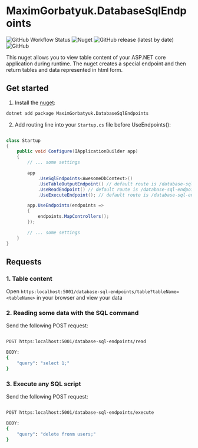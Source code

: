 # MaximGorbatyuk.DatabaseSqlEndpoints

![GitHub Workflow Status](https://img.shields.io/github/actions/workflow/status/<user>/<repo>/test.yml?branch=dev) ![Nuget](https://img.shields.io/nuget/dt/MaximGorbatyuk.DatabaseSqlEndpoints) ![GitHub release (latest by date)](https://img.shields.io/github/v/release/maximgorbatyuk/MaximGorbatyuk.DatabaseSqlEndpoints) ![GitHub](https://img.shields.io/github/license/maximgorbatyuk/MaximGorbatyuk.DatabaseSqlEndpoints)

This nuget allows you to view table content of your ASP.NET core application during runtime. The nuget creates a special endpoint and then return tables and data represented in html form.

## Get started

1. Install the [nuget](https://www.nuget.org/packages/MaximGorbatyuk.DatabaseSqlEndpoints/):

```bash
dotnet add package MaximGorbatyuk.DatabaseSqlEndpoints
```

2. Add routing line into your `Startup.cs` file before UseEndpoints():

```csharp

class Startup
{
    public void Configure(IApplicationBuilder app)
    {
        // ... some settings

        app
            .UseSqlEndpoints<AwesomeDbContext>() 
            .UseTableOutputEndpoint() // default route is /database-sql-endpoints/table
            .UseReadEndpoint() // default route is /database-sql-endpoints/read
            .UseExecuteEndpoint(); // default route is /database-sql-endpoints/execute

        app.UseEndpoints(endpoints =>
        {
            endpoints.MapControllers();
        });

        // ... some settings
    }
}

```

## Requests

### 1. Table content

Open `https:localhost:5001/database-sql-endpoints/table?tableName=<tableName>` in your browser and view your data

### 2. Reading some data with the SQL command

Send the following POST request:

```bash

POST https:localhost:5001/database-sql-endpoints/read

BODY:
{
    "query": "select 1;"
}

```

### 3. Execute any SQL script

Send the following POST request:

```bash

POST https:localhost:5001/database-sql-endpoints/execute

BODY:
{
    "query": "delete fronm users;"
}

```
